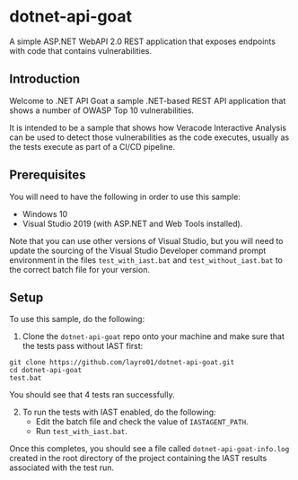# dotnet-api-goat
A simple ASP.NET WebAPI 2.0 REST application that exposes endpoints with code that contains vulnerabilities.

## Introduction
Welcome to .NET API Goat a sample .NET-based REST API application that shows a number of OWASP Top 10 vulnerabilities. 

It is intended to be a sample that shows how Veracode Interactive Analysis can be used to detect those vulnerabilities as the code executes, usually as the tests execute as part of a CI/CD pipeline.

## Prerequisites
You will need to have the following in order to use this sample:

- Windows 10
- Visual Studio 2019 (with ASP.NET and Web Tools installed). 

Note that you can use other versions of Visual Studio, but you will need to update the sourcing of the Visual Studio Developer command prompt environment in the files `test_with_iast.bat` and `test_without_iast.bat` to the correct batch file for your version.

## Setup
To use this sample, do the following:

1. Clone the `dotnet-api-goat` repo onto your machine and make sure that the tests pass without IAST first:

```dos
git clone https://github.com/layro01/dotnet-api-goat.git
cd dotnet-api-goat
test.bat
```
You should see that 4 tests ran successfully.

2. To run the tests with IAST enabled, do the following:
   * Edit the batch file and check the value of `IASTAGENT_PATH`.
   * Run `test_with_iast.bat`.
   
Once this completes, you should see a file called `dotnet-api-goat-info.log` created in the root directory of the project containing the IAST results associated with the test run.
